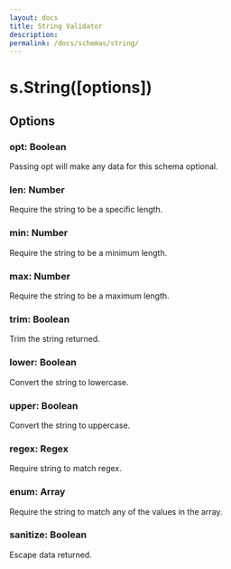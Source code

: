 ```yaml
---
layout: docs
title: String Validator
description: 
permalink: /docs/schemas/string/
---
```


# s.String([options])

## Options

### opt: Boolean

Passing opt will make any data for this schema optional.

### len: Number

Require the string to be a specific length.

### min: Number

Require the string to be a minimum length.

### max: Number

Require the string to be a maximum length.

### trim: Boolean

Trim the string returned.

### lower: Boolean

Convert the string to lowercase.

### upper: Boolean

Convert the string to uppercase.

### regex: Regex

Require string to match regex.

### enum: Array<string>

Require the string to match any of the values in the array.

### sanitize: Boolean

Escape data returned.